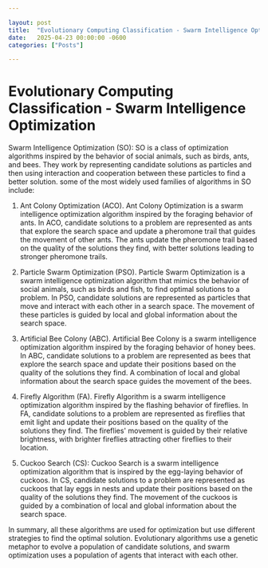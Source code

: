 ```yaml
---

layout: post
title:  "Evolutionary Computing Classification - Swarm Intelligence Optimization"
date:   2025-04-23 00:00:00 -0600
categories: ["Posts"] 

---
```


# Evolutionary Computing Classification - Swarm Intelligence Optimization

Swarm Intelligence Optimization (SO): SO is a class of optimization algorithms inspired by the behavior of social animals, such as birds, ants, and bees. They work by representing candidate solutions as particles and then using interaction and cooperation between these particles to find a better solution. some of the most widely used families of algorithms in SO include:

1. Ant Colony Optimization (ACO). Ant Colony Optimization is a swarm intelligence optimization algorithm inspired by the foraging behavior of ants. In ACO, candidate solutions to a problem are represented as ants that explore the search space and update a pheromone trail that guides the movement of other ants. The ants update the pheromone trail based on the quality of the solutions they find, with better solutions leading to stronger pheromone trails.

2. Particle Swarm Optimization (PSO). Particle Swarm Optimization is a swarm intelligence optimization algorithm that mimics the behavior of social animals, such as birds and fish, to find optimal solutions to a problem. In PSO, candidate solutions are represented as particles that move and interact with each other in a search space. The movement of these particles is guided by local and global information about the search space.

3. Artificial Bee Colony (ABC). Artificial Bee Colony is a swarm intelligence optimization algorithm inspired by the foraging behavior of honey bees. In ABC, candidate solutions to a problem are represented as bees that explore the search space and update their positions based on the quality of the solutions they find. A combination of local and global information about the search space guides the movement of the bees.

4. Firefly Algorithm (FA). Firefly Algorithm is a swarm intelligence optimization algorithm inspired by the flashing behavior of fireflies. In FA, candidate solutions to a problem are represented as fireflies that emit light and update their positions based on the quality of the solutions they find. The fireflies' movement is guided by their relative brightness, with brighter fireflies attracting other fireflies to their location.

5. Cuckoo Search (CS): Cuckoo Search is a swarm intelligence optimization algorithm that is inspired by the egg-laying behavior of cuckoos. In CS, candidate solutions to a problem are represented as cuckoos that lay eggs in nests and update their positions based on the quality of the solutions they find. The movement of the cuckoos is guided by a combination of local and global information about the search space.

In summary, all these algorithms are used for optimization but use different strategies to find the optimal solution. Evolutionary algorithms use a genetic metaphor to evolve a population of candidate solutions, and swarm optimization uses a population of agents that interact with each other.